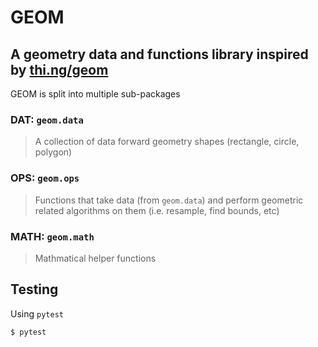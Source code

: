 # GEOM

## A geometry data and functions library inspired by [thi.ng/geom](https://github.com/thi-ng/umbrella/tree/develop/packages/geom)

GEOM is split into multiple sub-packages

### DAT: `geom.data`

> A collection of data forward geometry shapes (rectangle, circle, polygon)

### OPS: `geom.ops`

> Functions that take data (from `geom.data`) and perform geometric related algorithms on them (i.e. resample, find bounds, etc)

### MATH: `geom.math`

> Mathmatical helper functions


## Testing

Using `pytest`

    $ pytest